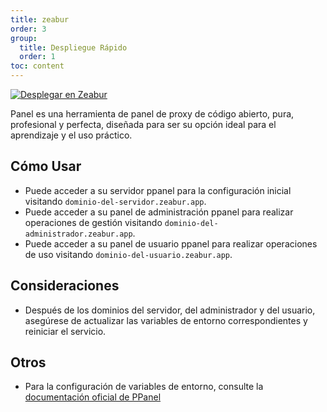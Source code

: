 ```yaml
---
title: zeabur
order: 3
group:
  title: Despliegue Rápido
  order: 1
toc: content
---
```


[![Desplegar en Zeabur](https://zeabur.com/button.svg)](https://zeabur.com/templates/IBPWWW)

Panel es una herramienta de panel de proxy de código abierto, pura, profesional y perfecta, diseñada para ser su opción ideal para el aprendizaje y el uso práctico.

## Cómo Usar

- Puede acceder a su servidor ppanel para la configuración inicial visitando `dominio-del-servidor.zeabur.app`.
- Puede acceder a su panel de administración ppanel para realizar operaciones de gestión visitando `dominio-del-administrador.zeabur.app`.
- Puede acceder a su panel de usuario ppanel para realizar operaciones de uso visitando `dominio-del-usuario.zeabur.app`.

## Consideraciones

- Después de los dominios del servidor, del administrador y del usuario, asegúrese de actualizar las variables de entorno correspondientes y reiniciar el servicio.

## Otros

- Para la configuración de variables de entorno, consulte la [documentación oficial de PPanel](https://ppanel.dev/)

